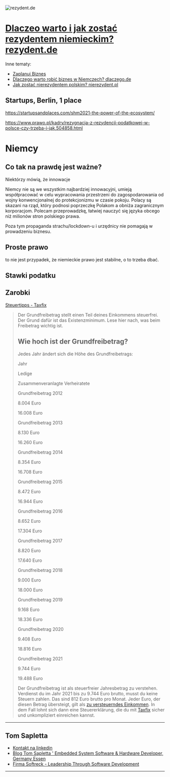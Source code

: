 ![rezydent.de](https://logo.rezydent.de/1/cover.png)

# [Dlaczeo warto i jak zostać rezydentem niemieckim? rezydent.de](https://www.rezydent.de)

Inne tematy:

+ [Zaplanuj Biznes](https://www.zaplanujbiznes.pl/)
+ [Dlaczego warto robić biznes w Niemczech? dlaczego.de](https://www.dlaczego.de)
+ [Jak zostać nierezydentem polskim? nierezydent.pl](https://www.nierezydent.pl/)


## Startups, Berlin, 1 place

https://startupsandplaces.com/shm2021-the-power-of-the-ecosystem/

https://www.prawo.pl/kadry/rezygnacja-z-rezydencji-podatkowej-w-polsce-czy-trzeba-i-jak,504858.html


# Niemcy

## Co tak na prawdę jest ważne?

Niektórzy mówią, że innowacje

Niemcy nie są we wszystkim najbardziej innowacyjni, umieją współpracować w celu wypracowania przestrzeni do zagospodarowania od wojny konwencjonalnej do protekcjonizmu w czasie pokoju.
Polacy są skazani na rząd, który podnosi poprzeczkę Polakom a obniża zagranicznym korporacjom.
Polecam przeprowadzkę, łatwiej nauczyć się języka obcego niż milionów stron polskiego prawa.

Poza tym propaganda strachu/lockdown-u i urzędnicy nie pomagają w prowadzeniu biznesu.

## Proste prawo

to nie jest przypadek, że niemieckie prawo jest stabilne, o to trzeba dbać.


## Stawki podatku



## Zarobki


[Steuertipps - Taxfix](https://taxfix.de/steuertipps/was-ist-der-grundfreibetrag-wie-hoch/)

> Der Grundfreibetrag stellt einen Teil deines Einkommens steuerfrei. Der Grund dafür ist das Existenzminimum. Lese hier nach, was beim Freibetrag wichtig ist.
> 
> ## Wie hoch ist der Grundfreibetrag?
> 
> Jedes Jahr ändert sich die Höhe des Grundfreibetrags:
> 
> Jahr
> 
> Ledige
> 
> Zusammenveranlagte Verheiratete
> 
> Grundfreibetrag 2012
> 
> 8.004 Euro
> 
> 16.008 Euro
> 
> Grundfreibetrag 2013
> 
> 8.130 Euro
> 
> 16.260 Euro
> 
> Grundfreibetrag 2014
> 
> 8.354 Euro
> 
> 16.708 Euro
> 
> Grundfreibetrag 2015
> 
> 8.472 Euro
> 
> 16.944 Euro
> 
> Grundfreibetrag 2016
> 
> 8.652 Euro
> 
> 17.304 Euro
> 
> Grundfreibetrag 2017
> 
> 8.820 Euro
> 
> 17.640 Euro
> 
> Grundfreibetrag 2018
> 
> 9.000 Euro
> 
> 18.000 Euro
> 
> Grundfreibetrag 2019
> 
> 9.168 Euro
> 
> 18.336 Euro
> 
> Grundfreibetrag 2020
> 
> 9.408 Euro
> 
> 18.816 Euro
> 
> Grundfreibetrag 2021
> 
> 9.744 Euro
> 
> 19.488 Euro
> 
> Der Grundfreibetrag ist als steuerfreier Jahresbetrag zu verstehen. Verdienst du im Jahr 2021 bis zu 9.744 Euro brutto, musst du keine Steuern zahlen. Das sind 812 Euro brutto pro Monat. Jeder Euro, der diesen Betrag übersteigt, gilt als [zu versteuerndes Einkommen](https://taxfix.de/steuertipps/zu-versteuerndes-einkommen/ "zu versteuerndes Einkommen"). In dem Fall lohnt sich dann eine Steuererklärung, die du mit [Taxfix](https://app.taxfix.de/ "Taxfix") sicher und unkompliziert einreichen kannst.




---

## Tom Sapletta
+ [Kontakt na linkedin](https://www.linkedin.com/in/tom-sapletta-com/)
+ [Blog Tom Sapletta ' Embedded System Software & Hardware Developer, Germany Essen](https://tom.sapletta.pl/)
+ [Firma Softreck - Leadership Through Software Development](https://softreck.pl/)

---
